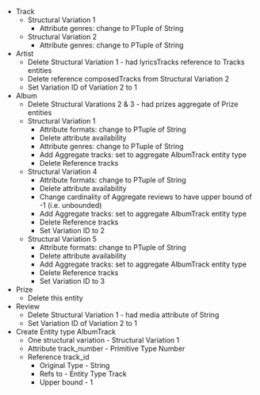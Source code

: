 * Track
    * Structural Variation 1
        * Attribute genres: change to PTuple of String
    * Structural Variation 2
        * Attribute genres: change to PTuple of String
* Artist
    * Delete Structural Variation 1 - had lyricsTracks reference to Tracks entities
    * Delete reference composedTracks from Structural Variation 2
    * Set Variation ID of Variation 2 to 1
* Album
    * Delete Structural Varations 2 & 3 - had prizes aggregate of Prize entities
    * Structural Variation 1
        * Attribute formats: change to PTuple of String
        * Delete attribute availability
        * Attribute genres: change to PTuple of String
        * Add Aggregate tracks: set to aggregate AlbumTrack entity type
        * Delete Reference tracks
    * Structural Variation 4
        * Attribute formats: change to PTuple of String
        * Delete attribute availability
        * Change cardinality of Aggregate reviews to have upper bound of -1 (i.e. unbounded)
        * Add Aggregate tracks: set to aggregate AlbumTrack entity type
        * Delete Reference tracks
        * Set Variation ID to 2
    * Structural Variation 5
        * Attribute formats: change to PTuple of String
        * Delete attribute availability
        * Add Aggregate tracks: set to aggregate AlbumTrack entity type
        * Delete Reference tracks
        * Set Variation ID to 3
* Prize
    * Delete this entity
* Review
    * Delete Structural Variation 1 - had media attribute of String
    * Set Variation ID of Variation 2 to 1
* Create Entity type AlbumTrack
    * One structural variation - Structural Variation 1
    * Attribute track_number - Primitive Type Number
    * Reference track_id
        * Original Type - String
        * Refs to - Entity Type Track
        * Upper bound - 1
